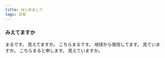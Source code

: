 ```yaml
---
title: はじめまして
tags: 日常
---
```


### みえてますか
まるです。
見えてますか。
こちらまるです。
地球から発信してます。
見ていますか。
こちらまると申します。
見えていますか。